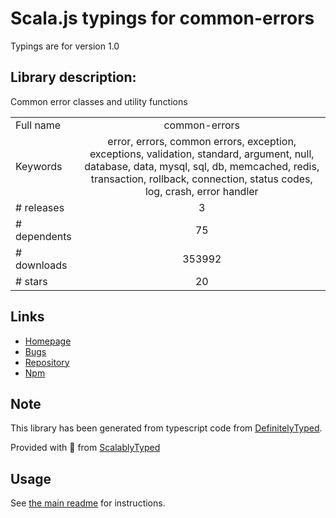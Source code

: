 
# Scala.js typings for common-errors

Typings are for version 1.0

## Library description:
Common error classes and utility functions

|                    |                 |
| ------------------ | :-------------: |
| Full name          | common-errors |
| Keywords           | error, errors, common errors, exception, exceptions, validation, standard, argument, null, database, data, mysql, sql, db, memcached, redis, transaction, rollback, connection, status codes, log, crash, error handler |
| # releases         | 3 |
| # dependents       | 75 |
| # downloads        | 353992 |
| # stars            | 20 |

## Links
- [Homepage](https://github.com/shutterstock/node-common-errors)
- [Bugs](https://github.com/shutterstock/node-common-errors/issues)
- [Repository](https://github.com/shutterstock/node-common-errors)
- [Npm](https://www.npmjs.com/package/common-errors)
    


## Note
This library has been generated from typescript code from [DefinitelyTyped](https://definitelytyped.org).

Provided with :purple_heart: from [ScalablyTyped](https://github.com/oyvindberg/ScalablyTyped)

## Usage
See [the main readme](../../readme.md) for instructions.


